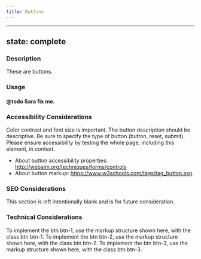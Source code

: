 ```yaml
---
title: Buttons
---
```


---
state: complete
---

### Description
These are buttons.

### Usage
#### @todo Sara fix me.

### Accessibility Considerations
Color contrast and font size is important.
The button description should be descriptive. Be sure to specify the type of button (button, reset, submit).
Please ensure accessibility by testing the whole page, including this element, in context.

* About button accessibility properties: http://webaim.org/techniques/forms/controls
* About button markup: https://www.w3schools.com/tags/tag_button.asp

### SEO Considerations
This section is left intentionally blank and is for future consideration.

### Technical Considerations
To implement the btn btn-1, use the markup structure shown here, with the class btn btn-1.
To implement the btn btn-2, use the markup structure shown here, with the class btn btn-2.
To implement the btn btn-3, use the markup structure shown here, with the class btn btn-3.
